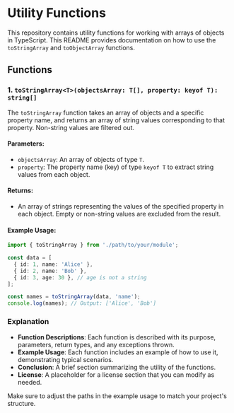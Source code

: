 # Utility Functions

This repository contains utility functions for working with arrays of objects in TypeScript. This README provides documentation on how to use the `toStringArray` and `toObjectArray` functions.

## Functions

### 1. `toStringArray<T>(objectsArray: T[], property: keyof T): string[]`

The `toStringArray` function takes an array of objects and a specific property name, and returns an array of string values corresponding to that property. Non-string values are filtered out.

#### Parameters:
- `objectsArray`: An array of objects of type `T`.
- `property`: The property name (key) of type `keyof T` to extract string values from each object.

#### Returns:
- An array of strings representing the values of the specified property in each object. Empty or non-string values are excluded from the result.

#### Example Usage:

```typescript
import { toStringArray } from './path/to/your/module';

const data = [
  { id: 1, name: 'Alice' },
  { id: 2, name: 'Bob' },
  { id: 3, age: 30 }, // age is not a string
];

const names = toStringArray(data, 'name');
console.log(names); // Output: ['Alice', 'Bob']

```


### Explanation
- **Function Descriptions**: Each function is described with its purpose, parameters, return types, and any exceptions thrown.
- **Example Usage**: Each function includes an example of how to use it, demonstrating typical scenarios.
- **Conclusion**: A brief section summarizing the utility of the functions.
- **License**: A placeholder for a license section that you can modify as needed. 

Make sure to adjust the paths in the example usage to match your project's structure.



